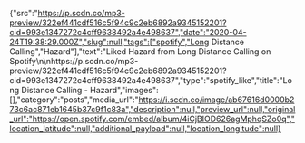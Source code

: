 {"src":"https://p.scdn.co/mp3-preview/322ef441cdf516c5f94c9c2eb6892a9345152201?cid=993e1347272c4cff9638492a4e498637","date":"2020-04-24T19:38:29.000Z","slug":null,"tags":["spotify","Long Distance Calling","Hazard"],"text":"Liked Hazard from Long Distance Calling on Spotify\n\nhttps://p.scdn.co/mp3-preview/322ef441cdf516c5f94c9c2eb6892a9345152201?cid=993e1347272c4cff9638492a4e498637","type":"spotify_like","title":"Long Distance Calling - Hazard","images":[],"category":"posts","media_url":"https://i.scdn.co/image/ab67616d0000b273c6ac871eb1645b37c9f1c83a","description":null,"preview_url":null,"original_url":"https://open.spotify.com/embed/album/4iCjBIOD626agMphqSZo0q","location_latitude":null,"additional_payload":null,"location_longitude":null}